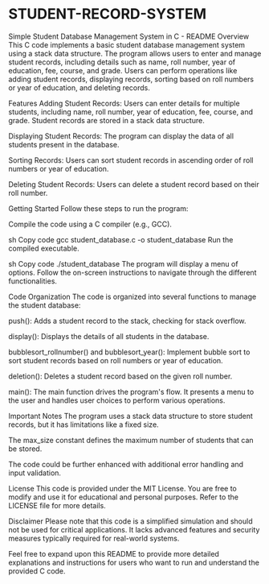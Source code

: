 # STUDENT-RECORD-SYSTEM
Simple Student Database Management System in C - README
Overview
This C code implements a basic student database management system using a stack data structure. The program allows users to enter and manage student records, including details such as name, roll number, year of education, fee, course, and grade. Users can perform operations like adding student records, displaying records, sorting based on roll numbers or year of education, and deleting records.

Features
Adding Student Records: Users can enter details for multiple students, including name, roll number, year of education, fee, course, and grade. Student records are stored in a stack data structure.

Displaying Student Records: The program can display the data of all students present in the database.

Sorting Records: Users can sort student records in ascending order of roll numbers or year of education.

Deleting Student Records: Users can delete a student record based on their roll number.

Getting Started
Follow these steps to run the program:

Compile the code using a C compiler (e.g., GCC).

sh
Copy code
gcc student_database.c -o student_database
Run the compiled executable.

sh
Copy code
./student_database
The program will display a menu of options. Follow the on-screen instructions to navigate through the different functionalities.

Code Organization
The code is organized into several functions to manage the student database:

push(): Adds a student record to the stack, checking for stack overflow.

display(): Displays the details of all students in the database.

bubblesort_rollnumber() and bubblesort_year(): Implement bubble sort to sort student records based on roll numbers or year of education.

deletion(): Deletes a student record based on the given roll number.

main(): The main function drives the program's flow. It presents a menu to the user and handles user choices to perform various operations.

Important Notes
The program uses a stack data structure to store student records, but it has limitations like a fixed size.

The max_size constant defines the maximum number of students that can be stored.

The code could be further enhanced with additional error handling and input validation.

License
This code is provided under the MIT License. You are free to modify and use it for educational and personal purposes. Refer to the LICENSE file for more details.

Disclaimer
Please note that this code is a simplified simulation and should not be used for critical applications. It lacks advanced features and security measures typically required for real-world systems.

Feel free to expand upon this README to provide more detailed explanations and instructions for users who want to run and understand the provided C code.
